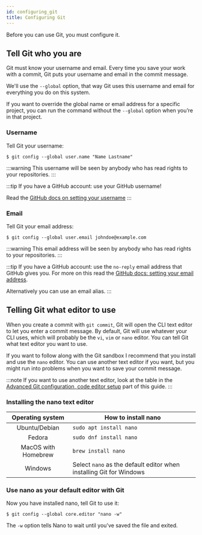 ```yaml
---
id: configuring_git
title: Configuring Git
---
```


Before you can use Git, you must configure it.

## Tell Git who you are

Git must know your username and email.
Every time you save your work with a commit, Git puts your username and email in the commit message.

We'll use the `--global` option, that way Git uses this username and email for everything you do on this system.

If you want to override the global name or email address for a specific project, you can run the command without the `--global` option when you’re in that project.

### Username

Tell Git your username:

```git
$ git config --global user.name "Name Lastname"
```

:::warning
This username will be seen by anybody who has read rights to your repositories.
:::

:::tip
If you have a GitHub account: use your GitHub username!

Read the [GitHub docs on setting your username](https://docs.github.com/en/github/using-git/setting-your-username-in-git)
:::

### Email

Tell Git your email address:

```git
$ git config --global user.email johndoe@example.com
```

:::warning
This email address will be seen by anybody who has read rights to your repositories.
:::

:::tip
If you have a GitHub account: use the `no-reply` email address that GitHub gives you.
For more on this read the [GitHub docs: setting your email address](https://docs.github.com/en/github/setting-up-and-managing-your-github-user-account/setting-your-commit-email-address).

Alternatively you can use an email alias.
:::

## Telling Git what editor to use

When you create a commit with `git commit`, Git will open the CLI text editor to let you enter a commit message.
By default, Git will use whatever your CLI uses, which will probably be the `vi`, `vim` or `nano` editor.
You can tell Git what text editor you want to use.

If you want to follow along with the Git sandbox I recommend that you install and use the `nano` editor.
You can use another text editor if you want, but you might run into problems when you want to save your commit message.

:::note
If you want to use another text editor, look at the table in the [Advanced Git configuration, code editor setup](../advanced_topics/advanced_git_configuration.md#Code-editor-setup) part of this guide.
:::

### Installing the nano text editor

|  Operating system   | How to install nano                                                 |
| :-----------------: | ------------------------------------------------------------------- |
|    Ubuntu/Debian    | `sudo apt install nano`                                             |
|       Fedora        | `sudo dnf install nano`                                             |
| MacOS with Homebrew | `brew install nano`                                                 |
|       Windows       | Select `nano` as the default editor when installing Git for Windows |

### Use nano as your default editor with Git

Now you have installed nano, tell Git to use it:

```git
$ git config --global core.editor "nano -w"
```

The `-w` option tells Nano to wait until you've saved the file and exited.

